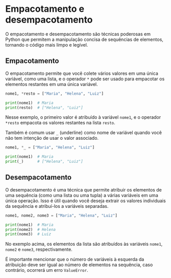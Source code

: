 # Empacotamento e desempacotamento

O empacotamento e desempacotamento são técnicas poderosas em Python que permitem a manipulação concisa de sequências de elementos, tornando o código mais limpo e legível.

## **Empacotamento**

O empacotamento permite que você colete vários valores em uma única variável, como uma lista, e o operador `*` pode ser usado para empacotar os elementos restantes em uma única variável.

```python
nome1, *resto = ["Maria", "Helena", "Luiz"]

print(nome1)  # Maria
print(resto)  # ["Helena", "Luiz"]
```

Nesse exemplo, o primeiro valor é atribuído à variável `nome1`, e o operador `*resto` empacota os valores restantes na lista `resto`.

Também é comum usar `_` (underline) como nome de variável quando você não tem intenção de usar o valor associado.

```python
nome1, *_ = ["Maria", "Helena", "Luiz"]

print(nome1)  # Maria
print(_)      # ["Helena", "Luiz"]
```

## **Desempacotamento**

O desempacotamento é uma técnica que permite atribuir os elementos de uma sequência (como uma lista ou uma tupla) a várias variáveis em uma única operação. Isso é útil quando você deseja extrair os valores individuais da sequência e atribuí-los a variáveis separadas.

```python
nome1, nome2, nome3 = ["Maria", "Helena", "Luiz"]

print(nome1)  # Maria
print(nome2)  # Helena
print(nome3)  # Luiz
```

No exemplo acima, os elementos da lista são atribuídos às variáveis `nome1`, `nome2` e `nome3`, respectivamente.

É importante mencionar que o número de variáveis à esquerda da atribuição deve ser igual ao número de elementos na sequência, caso contrário, ocorrerá um erro `ValueError`.
